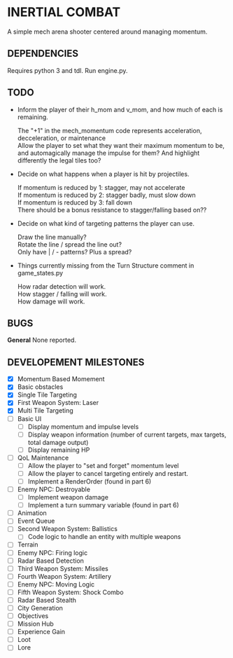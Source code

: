 # INERTIAL COMBAT
A simple mech arena shooter centered around managing momentum.

## DEPENDENCIES
Requires python 3 and tdl. 
Run engine.py.

## TODO
* Inform the player of their h_mom and v_mom, and how much of each is remaining.

   The "+1" in the mech_momentum code represents acceleration, decceleration, or maintenance  
   Allow the player to set what they want their maximum momentum to be, and automagically manage the impulse for them? And highlight differently the legal tiles too?

* Decide on what happens when a player is hit by projectiles.

   If momentum is reduced by 1: stagger, may not accelerate  
   If momentum is reduced by 2: stagger badly, must slow down  
   If momentum is reduced by 3: fall down  
   There should be a bonus resistance to stagger/falling based on??  

* Decide on what kind of targeting patterns the player can use.

   Draw the line manually?  
   Rotate the line / spread the line out?  
   Only have | / - patterns? Plus a spread?  

* Things currently missing from the Turn Structure comment in game_states.py

   How radar detection will work.  
   How stagger / falling will work.  
   How damage will work.  

## BUGS
__General__
None reported.

## DEVELOPEMENT MILESTONES
- [x] Momentum Based Momement
- [x] Basic obstacles
- [x] Single Tile Targeting
- [x] First Weapon System: Laser
- [x] Multi Tile Targeting
- [ ] Basic UI
  - [ ] Display momentum and impulse levels
  - [ ] Display weapon information (number of current targets, max targets, total damage output)
  - [ ] Display remaining HP
- [ ] QoL Maintenance
  - [ ] Allow the player to "set and forget" momentum level
  - [ ] Allow the player to cancel targeting entirely and restart.
  - [ ] Implement a RenderOrder (found in part 6)
- [ ] Enemy NPC: Destroyable
  - [ ] Implement weapon damage
  - [ ] Implement a turn summary variable (found in part 6)
- [ ] Animation
- [ ] Event Queue
- [ ] Second Weapon System: Ballistics
  - [ ] Code logic to handle an entity with multiple weapons
- [ ] Terrain
- [ ] Enemy NPC: Firing logic
- [ ] Radar Based Detection
- [ ] Third Weapon System: Missiles
- [ ] Fourth Weapon System: Artillery
- [ ] Enemy NPC: Moving Logic
- [ ] Fifth Weapon System: Shock Combo
- [ ] Radar Based Stealth
- [ ] City Generation
- [ ] Objectives
- [ ] Mission Hub
- [ ] Experience Gain
- [ ] Loot
- [ ] Lore